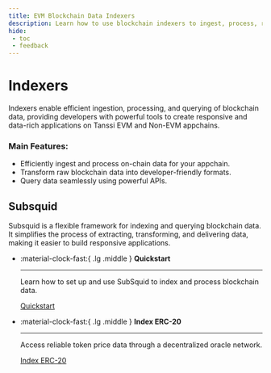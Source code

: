 ```yaml
---
title: EVM Blockchain Data Indexers
description: Learn how to use blockchain indexers to ingest, process, refine, and query Ethereum (EVM) data on Your Tanssi EVM appchain.
hide:
 - toc
 - feedback
---
```


# Indexers 

Indexers enable efficient ingestion, processing, and querying of blockchain data, providing developers with powerful tools to create responsive and data-rich applications on Tanssi EVM and Non-EVM appchains.

### Main Features:

- Efficiently ingest and process on-chain data for your appchain.
- Transform raw blockchain data into developer-friendly formats.
- Query data seamlessly using powerful APIs.

## Subsquid

Subsquid is a flexible framework for indexing and querying blockchain data. It simplifies the process of extracting, transforming, and delivering data, making it easier to build responsive applications.

<div class="grid cards" markdown>

-   :material-clock-fast:{ .lg .middle } __Quickstart__

    ---
    
    Learn how to set up and use SubSquid to index and process blockchain data.
    
    [Quickstart](subsquid/quick-start.md)  

-   :material-clock-fast:{ .lg .middle } __Index ERC-20__

    ---
    
    Access reliable token price data through a decentralized oracle network.
    
    [Index ERC-20](subsquid/erc20-transfers.md) 

</div>